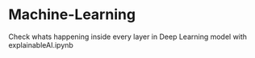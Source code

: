 # Machine-Learning
Check whats happening inside every layer in Deep Learning model with explainableAI.ipynb
